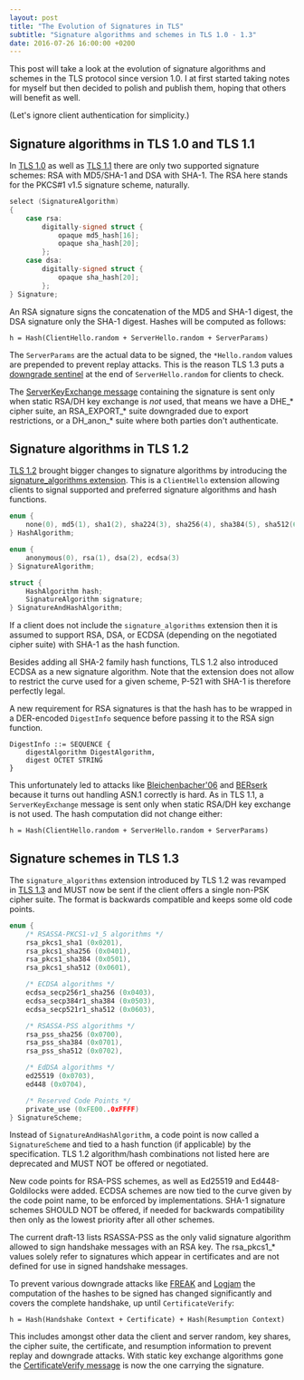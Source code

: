 ```yaml
---
layout: post
title: "The Evolution of Signatures in TLS"
subtitle: "Signature algorithms and schemes in TLS 1.0 - 1.3"
date: 2016-07-26 16:00:00 +0200
---
```


This post will take a look at the evolution of signature algorithms and schemes
in the TLS protocol since version 1.0. I at first started taking notes for
myself but then decided to polish and publish them, hoping that others will
benefit as well.

(Let's ignore client authentication for simplicity.)

## Signature algorithms in TLS 1.0 and TLS 1.1

In [TLS 1.0](https://tools.ietf.org/html/rfc2246) as well as [TLS 1.1](https://tools.ietf.org/html/rfc4346)
there are only two supported signature schemes: RSA with MD5/SHA-1 and DSA with
SHA-1. The RSA here stands for the PKCS#1 v1.5 signature scheme, naturally.

```c
select (SignatureAlgorithm)
{
    case rsa:
        digitally-signed struct {
            opaque md5_hash[16];
            opaque sha_hash[20];
        };
    case dsa:
        digitally-signed struct {
            opaque sha_hash[20];
        };
} Signature;
```

An RSA signature signs the concatenation of the MD5 and SHA-1 digest, the DSA
signature only the SHA-1 digest. Hashes will be computed as follows:

```
h = Hash(ClientHello.random + ServerHello.random + ServerParams)
```

The `ServerParams` are the actual data to be signed, the `*Hello.random` values
are prepended to prevent replay attacks. This is the reason TLS 1.3 puts a
[downgrade sentinel](https://tlswg.github.io/tls13-spec/#server-hello)
at the end of `ServerHello.random` for clients to check.

The [ServerKeyExchange message](https://tools.ietf.org/html/rfc2246#section-7.4.3)
containing the signature is sent only when static RSA/DH key exchange is *not*
used, that means we have a DHE\_\* cipher suite, an RSA\_EXPORT\_\* suite
downgraded due to export restrictions, or a DH\_anon\_\* suite where both
parties don't authenticate.

## Signature algorithms in TLS 1.2

[TLS 1.2](https://tools.ietf.org/html/rfc5246) brought bigger changes to
signature algorithms by introducing the [signature\_algorithms extension](https://tools.ietf.org/html/rfc5246#section-7.4.1.4.1).
This is a `ClientHello` extension allowing clients to signal supported and
preferred signature algorithms and hash functions.

```c
enum {
    none(0), md5(1), sha1(2), sha224(3), sha256(4), sha384(5), sha512(6)
} HashAlgorithm;

enum {
    anonymous(0), rsa(1), dsa(2), ecdsa(3)
} SignatureAlgorithm;

struct {
    HashAlgorithm hash;
    SignatureAlgorithm signature;
} SignatureAndHashAlgorithm;
```

If a client does not include the `signature_algorithms` extension then it is
assumed to support RSA, DSA, or ECDSA (depending on the negotiated cipher suite)
with SHA-1 as the hash function.

Besides adding all SHA-2 family hash functions, TLS 1.2 also introduced ECDSA
as a new signature algorithm. Note that the extension does not allow to
restrict the curve used for a given scheme, P-521 with SHA-1 is therefore
perfectly legal.

A new requirement for RSA signatures is that the hash has to be wrapped in a
DER-encoded `DigestInfo` sequence before passing it to the RSA sign function.

```
DigestInfo ::= SEQUENCE {
    digestAlgorithm DigestAlgorithm,
    digest OCTET STRING
}
```

This unfortunately led to attacks like [Bleichenbacher'06](https://www.ietf.org/mail-archive/web/openpgp/current/msg00999.html)
and [BERserk](http://www.intelsecurity.com/advanced-threat-research/berserk.html)
because it turns out handling ASN.1 correctly is hard. As in TLS 1.1, a
`ServerKeyExchange` message is sent only when static RSA/DH key exchange is not
used. The hash computation did not change either:

```
h = Hash(ClientHello.random + ServerHello.random + ServerParams)
```

## Signature schemes in TLS 1.3

The `signature_algorithms` extension introduced by TLS 1.2 was revamped in
[TLS 1.3](https://tlswg.github.io/tls13-spec/#rfc.section.4.2.2) and MUST now
be sent if the client offers a single non-PSK cipher suite. The format is
backwards compatible and keeps some old code points.

```c
enum {
    /* RSASSA-PKCS1-v1_5 algorithms */
    rsa_pkcs1_sha1 (0x0201),
    rsa_pkcs1_sha256 (0x0401),
    rsa_pkcs1_sha384 (0x0501),
    rsa_pkcs1_sha512 (0x0601),

    /* ECDSA algorithms */
    ecdsa_secp256r1_sha256 (0x0403),
    ecdsa_secp384r1_sha384 (0x0503),
    ecdsa_secp521r1_sha512 (0x0603),

    /* RSASSA-PSS algorithms */
    rsa_pss_sha256 (0x0700),
    rsa_pss_sha384 (0x0701),
    rsa_pss_sha512 (0x0702),

    /* EdDSA algorithms */
    ed25519 (0x0703),
    ed448 (0x0704),

    /* Reserved Code Points */
    private_use (0xFE00..0xFFFF)
} SignatureScheme;
```

Instead of `SignatureAndHashAlgorithm`, a code point is now called a
`SignatureScheme` and tied to a hash function (if applicable) by the
specification. TLS 1.2 algorithm/hash combinations not listed here
are deprecated and MUST NOT be offered or negotiated.

New code points for RSA-PSS schemes, as well as Ed25519 and Ed448-Goldilocks
were added. ECDSA schemes are now tied to the curve given by the code point
name, to be enforced by implementations. SHA-1 signature schemes SHOULD NOT be
offered, if needed for backwards compatibility then only as the lowest priority
after all other schemes.

The current draft-13 lists RSASSA-PSS as the only valid signature algorithm
allowed to sign handshake messages with an RSA key. The rsa\_pkcs1\_\* values
solely refer to signatures which appear in certificates and are not defined for
use in signed handshake messages.

To prevent various downgrade attacks like [FREAK](https://freakattack.com/) and [Logjam](https://weakdh.org/) the computation of the hashes to be signed
has changed significantly and covers the complete handshake, up until
`CertificateVerify`:

```
h = Hash(Handshake Context + Certificate) + Hash(Resumption Context)
```

This includes amongst other data the client and server random, key shares, the
cipher suite, the certificate, and resumption information to prevent replay and
downgrade attacks. With static key exchange algorithms gone the
[CertificateVerify message](https://tlswg.github.io/tls13-spec/#rfc.section.4.3.2)
is now the one carrying the signature.
